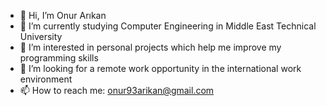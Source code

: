 - 👋 Hi, I’m Onur Arıkan
- 🌱 I’m currently studying Computer Engineering in Middle East Technical University
- 💞️ I’m interested in personal projects which help me improve my programming skills
- 👀 I’m looking for a remote work opportunity in the international work environment
- 📫 How to reach me: [onur93arikan@gmail.com](mailto:onur93arikan@gmail.com)

<!---
opethef10/opethef10 is a ✨ special ✨ repository because its `README.md` (this file) appears on your GitHub profile.
You can click the Preview link to take a look at your changes.
--->
